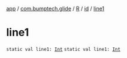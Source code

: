 [app](../../../index.md) / [com.bumptech.glide](../../index.md) / [R](../index.md) / [id](index.md) / [line1](./line1.md)

# line1

`static val line1: `[`Int`](https://kotlinlang.org/api/latest/jvm/stdlib/kotlin/-int/index.html)
`static val line1: `[`Int`](https://kotlinlang.org/api/latest/jvm/stdlib/kotlin/-int/index.html)